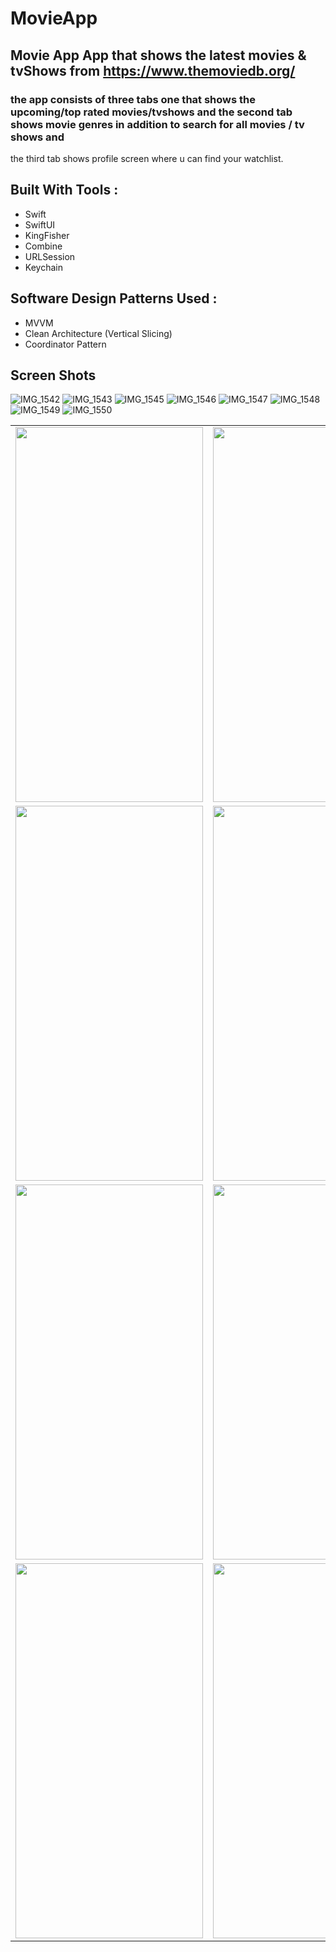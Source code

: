 # MovieApp


## Movie App App that shows the latest movies & tvShows from https://www.themoviedb.org/ 
### the app consists of three tabs one that shows the upcoming/top rated movies/tvshows and the second tab shows movie genres in addition to search for all movies / tv shows and 
the third tab shows profile screen where u can find your watchlist.

## Built With Tools : 
- Swift 
- SwiftUI 
- KingFisher
- Combine 
- URLSession
- Keychain
  
## Software Design Patterns Used : 
- MVVM
- Clean Architecture (Vertical Slicing) 
- Coordinator Pattern

## Screen Shots 


![IMG_1542](https://github.com/user-attachments/assets/5a3b7681-f981-4d64-8160-c44a38ff317e)
![IMG_1543](https://github.com/user-attachments/assets/5d949b40-1884-4f9c-bfd6-9f5b6a871776)
![IMG_1545](https://github.com/user-attachments/assets/e729870c-767d-45a5-828f-03f62a38ef7e)
![IMG_1546](https://github.com/user-attachments/assets/54633a43-50b1-4576-8cf1-04fbc39cb633)
![IMG_1547](https://github.com/user-attachments/assets/d9e8b7d2-ea2f-4c2f-9e91-65c15541771e)
![IMG_1548](https://github.com/user-attachments/assets/7eba507c-7bc2-4b6b-ad57-4488eef9f1ec)
![IMG_1549](https://github.com/user-attachments/assets/c9f1a271-576d-45b8-87a0-dd9ef7b98166)
![IMG_1550](https://github.com/user-attachments/assets/888bb161-33c1-4621-ad3f-a749cbd4eaff)


<table>


 <tr>
  <td> 
    <img src = "https://github.com/tarekahmedb200/MovieApp/assets/35314267/d9e8b7d2-ea2f-4c2f-9e91-65c15541771e" width="300" height="600" />
  </td>
  
  <td> 
    <img src = "https://github.com/tarekahmedb200/MovieApp/assets/35314267/7eba507c-7bc2-4b6b-ad57-4488eef9f1ec" width="300" height="600" />
  </td>
  
</tr>


 <tr>
  <td> 
    <img src = "https://github.com/tarekahmedb200/MovieApp/assets/35314267/c9f1a271-576d-45b8-87a0-dd9ef7b98166" width="300" height="600" />
  </td>
  
  <td> 
    <img src = "https://github.com/tarekahmedb200/MovieApp/assets/35314267/888bb161-33c1-4621-ad3f-a749cbd4eaff" width="300" height="600" />
  </td>
  
</tr>


 
 <tr>
  <td> 
    <img src = "https://github.com/tarekahmedb200/MovieApp/assets/35314267/5a3b7681-f981-4d64-8160-c44a38ff317e" width="300" height="600" />
  </td>
  
  <td> 
    <img src = "https://github.com/tarekahmedb200/MovieApp/assets/35314267/5d949b40-1884-4f9c-bfd6-9f5b6a871776" width="300" height="600" />
  </td>
  
</tr>
  
   <tr>

  <td> 
      <img src = "https://github.com/tarekahmedb200/MovieApp/assets/35314267/e729870c-767d-45a5-828f-03f62a38ef7e" width="300" height="600" />
  </td>
  
  <td> 
      <img src = "https://github.com/tarekahmedb200/MovieApp/assets/35314267/54633a43-50b1-4576-8cf1-04fbc39cb6334" width="300" height="600" />
  </td>
    </tr>
    
    
 </table>
